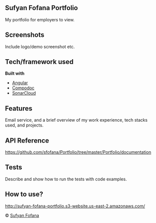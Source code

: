 ## Sufyan Fofana Portfolio
My portfolio for employers to view.
 
## Screenshots
Include logo/demo screenshot etc.

## Tech/framework used
<b>Built with</b>
- [Angular](https://compodoc.app)
- [Compodoc](https://electron.atom.io)
- [SonarCloud](https://sonarcloud.io)

## Features
Email service, and a brief overview of my work experience, tech stacks used, and projects.

## API Reference
https://github.com/sfofana/Portfolio/tree/master/Portfolio/documentation

## Tests
Describe and show how to run the tests with code examples.

## How to use?
http://sufyan-fofana-portfolio.s3-website.us-east-2.amazonaws.com/

© [Sufyan Fofana]()